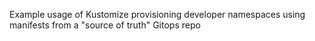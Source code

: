 Example usage of Kustomize provisioning developer namespaces using manifests from a "source of truth" Gitops repo
